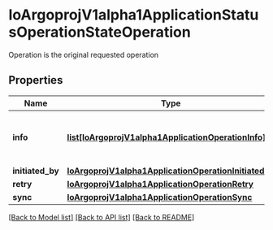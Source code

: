# IoArgoprojV1alpha1ApplicationStatusOperationStateOperation

Operation is the original requested operation
## Properties
Name | Type | Description | Notes
------------ | ------------- | ------------- | -------------
**info** | [**list[IoArgoprojV1alpha1ApplicationOperationInfo]**](IoArgoprojV1alpha1ApplicationOperationInfo.md) | Info is a list of informational items for this operation | [optional] 
**initiated_by** | [**IoArgoprojV1alpha1ApplicationOperationInitiatedBy**](IoArgoprojV1alpha1ApplicationOperationInitiatedBy.md) |  | [optional] 
**retry** | [**IoArgoprojV1alpha1ApplicationOperationRetry**](IoArgoprojV1alpha1ApplicationOperationRetry.md) |  | [optional] 
**sync** | [**IoArgoprojV1alpha1ApplicationOperationSync**](IoArgoprojV1alpha1ApplicationOperationSync.md) |  | [optional] 

[[Back to Model list]](../README.md#documentation-for-models) [[Back to API list]](../README.md#documentation-for-api-endpoints) [[Back to README]](../README.md)


